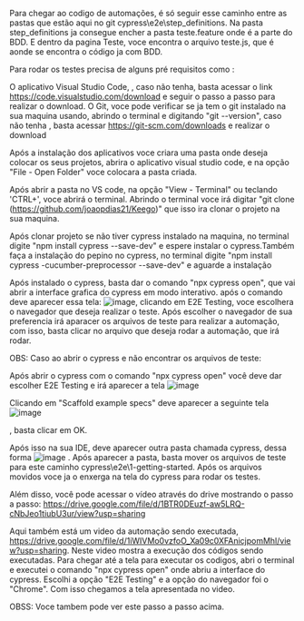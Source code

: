 Para chegar ao codigo de automações, é só seguir esse caminho entre as pastas que estão aqui no git cypress\e2e\step_definitions.
Na pasta step_definitions ja consegue encher a pasta teste.feature onde é a parte do BDD. E dentro da pagina Teste, voce encontra o arquivo teste.js, que é aonde se encontra o código ja com BDD.

Para rodar os testes precisa de alguns pré requisitos como :

O aplicativo Visual Studio Code, , caso não tenha, basta acessar o link https://code.visualstudio.com/download e seguir o passo a passo para realizar o download.
O Git, voce pode verificar se ja tem o git instalado na sua maquina usando, abrindo o terminal e digitando "git --version", caso não tenha , basta acessar https://git-scm.com/downloads e realizar o download

Após a instalação dos aplicativos voce criara uma pasta onde deseja colocar os seus projetos, abrira o aplicativo visual studio code, e na opção "File - Open Folder" voce colocara a pasta criada.


Após abrir a pasta no VS code, na opção "View - Terminal" ou teclando 'CTRL+', voce abrirá o terminal. Abrindo o terminal voce irá digitar "git clone (https://github.com/joaopdias21/Keego)" que isso ira clonar o projeto na sua maquina.

Após clonar projeto se não tiver cypress instalado na maquina, no terminal digite "npm install cypress --save-dev" e espere instalar o cypress.Também faça a instalação do pepino no cypress, no terminal digite "npm install cypress -cucumber-preprocessor --save-dev" e aguarde a instalação

Após instalado o cypress, basta dar o comando "npx cypress open", que vai abrir a interface grafica do cypress em modo interativo. após o comando deve aparecer essa tela:
![image](https://github.com/joaopdias21/bcodex/assets/85888398/8f9cf964-9b8a-44fc-906d-6bfbff06f57f), clicando em E2E Testing, voce escolhera o navegador que deseja realizar o teste. Após escolher o navegador de sua preferencia irá aparacer os arquivos de teste para realizar a automação, com isso, basta clicar no arquivo que deseja rodar a automação, que irá rodar.

OBS: Caso ao abrir o cypress e não encontrar os arquivos de teste:

Após abrir o cypress com o comando "npx cypress open" você deve dar escolher E2E Testing e irá aparecer a tela ![image](https://github.com/user-attachments/assets/9399cd37-43eb-402f-8e75-acfe1e6b8eba)


Clicando em "Scaffold example specs" deve aparecer a seguinte tela ![image](https://github.com/user-attachments/assets/66a01be4-8701-4a0e-957d-6d3fa408013b)

, basta clicar em OK.

Após isso na sua IDE, deve aparecer outra pasta chamada cypress, dessa forma ![image](https://github.com/user-attachments/assets/4917a265-3e6e-4efe-adfa-6a0325ce0a57)
 . Após aparecer a pasta, basta mover os arquivos de teste para este caminho cypress\e2e\1-getting-started. Após os arquivos movidos voce ja o enxerga na tela do cypress para rodar os testes.


Além disso, você pode acessar o vídeo através do drive mostrando o passo a passo: https://drive.google.com/file/d/1BTR0DEuzf-aw5LRQ-cNbJeo1tiubU3ur/view?usp=sharing



Aqui também está um video da automação sendo executada, https://drive.google.com/file/d/1iWIVMo0vzfoO_Xa09c0XFAnicjpomMhl/view?usp=sharing.
Neste video mostra a execução dos códigos sendo executadas. Para chegar até a tela para executar os codigos, abri o terminal e executei o comando "npx cypress open" onde abriu a interface do cypress. Escolhi a opção "E2E Testing" e a opção do navegador foi o "Chrome". Com isso chegamos a tela apresentada no video.

OBSS: Voce tambem pode ver este passo a passo acima.


